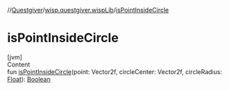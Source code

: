 //[Questgiver](../index.md)/[wisp.questgiver.wispLib](index.md)/[isPointInsideCircle](is-point-inside-circle.md)



# isPointInsideCircle  
[jvm]  
Content  
fun [isPointInsideCircle](is-point-inside-circle.md)(point: Vector2f, circleCenter: Vector2f, circleRadius: [Float](https://kotlinlang.org/api/latest/jvm/stdlib/kotlin/-float/index.html)): [Boolean](https://kotlinlang.org/api/latest/jvm/stdlib/kotlin/-boolean/index.html)  



